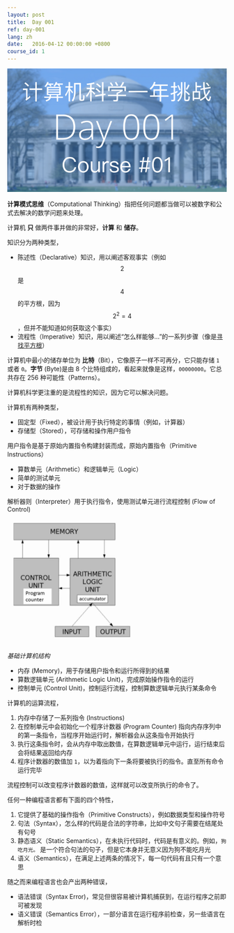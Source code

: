 ```yaml
---
layout: post
title:  Day 001
ref: day-001
lang: zh
date:   2016-04-12 00:00:00 +0800
course_id: 1
---
```


![](/images/Day001.png)

**计算模式思维**（Computational Thinking）指把任何问题都当做可以被数字和公式去解决的数学问题来处理。

计算机 **只** 做两件事并做的非常好，**计算** 和 **储存**。

知识分为两种类型，

- 陈述性（Declarative）知识，用以阐述客观事实（例如 $$2$$ 是 $$4$$ 的平方根，因为$$2 ^ 2 = 4$$，但并不能知道如何获取这个事实）
- 流程性（Imperative）知识，用以阐述“怎么样能够...”的一系列步骤（像是[寻找平方根](https://en.wikipedia.org/wiki/Methods_of_computing_square_roots)）

计算机中最小的储存单位为 **比特**（Bit），它像原子一样不可再分，它只能存储 `1` 或者 `0`。**字节** (Byte)是由 8 个比特组成的，看起来就像是这样，`00000000`。它总共存在 256 种可能性（Patterns）。

计算机科学更注重的是流程性的知识，因为它可以解决问题。

计算机有两种类型，

- 固定型（Fixed），被设计用于执行特定的事情（例如，计算器）
- 存储型（Stored），可存储和操作用户指令

用户指令是基于原始内置指令构建封装而成，原始内置指令（Primitive Instructions）

- 算数单元（Arithmetic）和逻辑单元（Logic）
- 简单的测试单元
- 对于数据的操作

解析器则（Interpreter）用于执行指令，使用测试单元进行流程控制 (Flow of Control)

<img src="/images/basic_machine_architecture.png" width="300">

*基础计算机结构*

- 内存 (Memory)，用于存储用户指令和运行所得到的结果
- 算数逻辑单元 (Arithmetic Logic Unit)，完成原始操作指令的运行
- 控制单元 (Control Unit)，控制运行流程，控制算数逻辑单元执行某条命令

计算机的运算流程，

1. 内存中存储了一系列指令 (Instructions)
2. 在控制单元中会初始化一个程序计数器 (Program Counter) 指向内存序列中的第一条指令，当程序开始运行时，解析器会从这条指令开始执行
3. 执行这条指令时，会从内存中取出数值，在算数逻辑单元中运行，运行结束后会将结果返回给内存
4. 程序计数器的数值加 `1`，以为着指向下一条将要被执行的指令。直至所有命令运行完毕

流程控制可以改变程序计数器的数值，这样就可以改变所执行的命令了。

任何一种编程语言都有下面的四个特性，

1. 它提供了基础的操作指令（Primitive Constructs），例如数据类型和操作符号
2. 句法（Syntax），怎么样的代码是合法的字符串，比如中文句子需要在结尾处有句号
3. 静态语义（Static Semantics），在未执行代码时，代码是有意义的。例如，`狗吃月光。` 是一个符合句法的句子，但是它本身并无意义因为狗不能吃月光
4. 语义（Semantics），在满足上述两条的情况下，每一句代码有且只有一个意思

随之而来编程语言也会产出两种错误，

- 语法错误（Syntax Error)，常见但很容易被计算机捕获到，在运行程序之前即可被发现
- 语义错误（Semantics Error），一部分语言在运行程序前检查，另一些语言在解析时检
